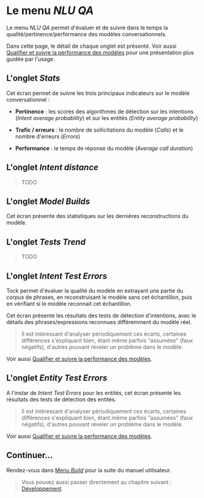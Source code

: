 # Le menu _NLU QA_

Le menu _NLU QA_ permet d'évaluer et de suivre dans le temps la qualité/pertinence/performance des modèles conversationnels.
 
Dans cette page, le détail de chaque onglet est présenté. Voir aussi [Qualifier et suivre la performance des modèles](studio/model-qa.md)
pour une présentation plus guidée par l'usage.

## L'onglet _Stats_

Cet écran permet de suivre les trois principaux indicateurs sur le modèle conversationnel :

* **Pertinence** : les scores des algorithmes de détection sur les intentions (_Intent average probability_) 
et sur les entités (_Entity average probability_)

* **Trafic / erreurs** : le nombre de sollicitations du modèle (_Calls_) et le nombre d'erreurs (_Errors_)

* **Performance** : le temps de réponse du modèle (_Average call duration_)

## L'onglet _Intent distance_

> TODO

## L'onglet _Model Builds_

Cet écran présente des statistiques sur les dernières reconstructions du modèle.

## L'onglet _Tests Trend_

> TODO

## L'onglet _Intent Test Errors_

Tock permet d'évaluer la qualité du modèle en extrayant une partie du _corpus_ de phrases, en reconstruisant le modèle 
sans cet échantillon, puis en vérifiant si le modèle reconnait cet échantillon.

Cet écran présente les résultats des tests de détection d'intentions, avec 
le détails des phrases/expressions reconnues différemment du modèle réel.

> Il est intéressant d'analyser périodiquement ces écarts, certaines différences s'expliquant bien, étant même 
>parfois "assumées" (faux négatifs), d'autres pouvant réveler un problème dans le modèle.

Voir aussi [Qualifier et suivre la performance des modèles](studio/model-qa.md).

## L'onglet _Entity Test Errors_

A l'instar de _Intent Test Errors_ pour les entités, cet écran présente les résultats des tests de détection des entités.

> Il est intéressant d'analyser périodiquement ces écarts, certaines différences s'expliquant bien, étant même 
>parfois "assumées" (faux négatifs), d'autres pouvant réveler un problème dans le modèle.

Voir aussi [Qualifier et suivre la performance des modèles](studio/model-qa.md).

## Continuer...

Rendez-vous dans [Menu _Build_](build.md) pour la suite du manuel utilisateur. 

> Vous pouvez aussi passer directement au chapitre suivant : [Développement](dev.md). 
